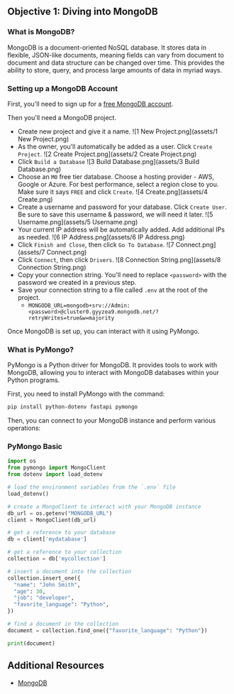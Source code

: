## Objective 1: Diving into MongoDB

### What is MongoDB?

MongoDB is a document-oriented NoSQL database. It stores data in flexible, JSON-like documents, meaning fields can vary from document to document and data structure can be changed over time. This provides the ability to store, query, and process large amounts of data in myriad ways.

### Setting up a MongoDB Account

First, you'll need to sign up for a [free MongoDB account](https://www.mongodb.com/).

Then you'll need a MongoDB project.

- Create new project and give it a name.
![1 New Project.png](assets/1 New Project.png)
- As the owner, you'll automatically be added as a user. Click `Create Project`.
![2 Create Project.png](assets/2 Create Project.png)
- Click `Build a Database`
![3 Build Database.png](assets/3 Build Database.png)
- Choose an `M0` free tier database. Choose a hosting provider - AWS, Google or Azure. For best performance, select a region close to you. Make sure it says `FREE` and click `Create`.
![4 Create.png](assets/4 Create.png)
- Create a username and password for your database. Click `Create User`. Be sure to save this username & password, we will need it later.
![5 Username.png](assets/5 Username.png)
- Your current IP address will be automatically added. Add additional IPs as needed.
![6 IP Address.png](assets/6 IP Address.png)
- Click `Finish and Close`, then click `Go To Database`.
![7 Connect.png](assets/7 Connect.png)
- Click `Connect`, then click `Drivers`.
![8 Connection String.png](assets/8 Connection String.png)
- Copy your connection string. You'll need to replace `<password>` with the password we created in a previous step.
- Save your connection string to a file called `.env` at the root of the project.
  - ```MONGODB_URL=mongodb+srv://Admin:<password>@cluster0.gyyzea9.mongodb.net/?retryWrites=true&w=majority```

Once MongoDB is set up, you can interact with it using PyMongo.

### What is PyMongo?

PyMongo is a Python driver for MongoDB. It provides tools to work with MongoDB, allowing you to interact with MongoDB databases within your Python programs.

First, you need to install PyMongo with the command:

```bash
pip install python-dotenv fastapi pymongo
```

Then, you can connect to your MongoDB instance and perform various operations:

### PyMongo Basic

```python
import os
from pymongo import MongoClient
from dotenv import load_dotenv

# load the environment variables from the `.env` file
load_dotenv()

# create a MongoClient to interact with your MongoDB instance
db_url = os.getenv("MONGODB_URL")
client = MongoClient(db_url)

# get a reference to your database
db = client['mydatabase']

# get a reference to your collection
collection = db['mycollection']

# insert a document into the collection
collection.insert_one({
  "name": "John Smith", 
  "age": 30, 
  "job": "developer",
  "favorite_language": "Python",
})

# find a document in the collection
document = collection.find_one({"favorite_language": "Python"})

print(document)

```

## Additional Resources
- [MongoDB](https://www.mongodb.com)
